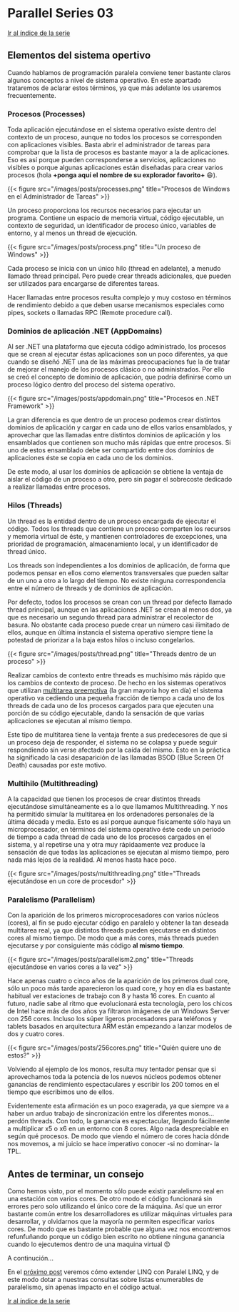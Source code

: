 # Parallel Series 03


[Ir al índice de la serie](/es/parallelseriesindex)

## Elementos del sistema opertivo

Cuando hablamos de programación paralela conviene tener bastante claros algunos conceptos a nivel de sistema operativo. En este apartado trataremos de aclarar estos términos, ya que más adelante los usaremos frecuentemente.

### Procesos (Processes)

Toda aplicación ejecutándose en el sistema operativo existe dentro del contexto de un proceso, aunque no todos los procesos se corresponden con aplicaciones visibles. Basta abrir el administrador de tareas para comprobar que la lista de procesos es bastante mayor a la de aplicaciones. Eso es así porque pueden corresponderse a servicios, aplicaciones no visibles o porque algunas aplicaciones están diseñadas para crear varios procesos (hola **+ponga aquí el nombre de su explorador favorito+** :smile:).

{{< figure src="/images/posts/processes.png" title="Procesos de Windows en el Administrador de Tareas" >}}

Un proceso proporciona los recursos necesarios para ejecutar un programa. Contiene un espacio de memoria virtual, código ejecutable, un contexto de seguridad, un identificador de proceso único, variables de entorno, y al menos un thread de ejecución.

{{< figure src="/images/posts/process.png" title="Un proceso de Windows" >}}

Cada proceso se inicia con un único hilo (thread en adelante), a menudo llamado thread principal. Pero puede crear threads adicionales, que pueden ser utilizados para encargarse de diferentes tareas.

Hacer llamadas entre procesos resulta complejo y muy costoso en términos de rendimiento debido a que deben usarse mecanismos especiales como pipes, sockets o llamadas RPC (Remote procedure call).

### Dominios de aplicación .NET (AppDomains)

Al ser .NET una plataforma que ejecuta código administrado, los procesos que se crean al ejecutar éstas aplicaciones son un poco diferentes, ya que cuando se diseñó .NET una de las máximas preocupaciones fue la de tratar de mejorar el manejo de los procesos clásico o no administrados. Por ello se creó el concepto de dominio de aplicación, que podría definirse como un proceso lógico dentro del proceso del sistema operativo.

{{< figure src="/images/posts/appdomain.png" title="Procesos en .NET Framework" >}}

La gran diferencia es que dentro de un proceso podemos crear distintos dominios de aplicación y cargar en cada uno de ellos varios ensamblados, y aprovechar que las llamadas entre distintos dominios de aplicación y los ensamblados que contienen son mucho más rápidas que entre procesos. Si uno de estos ensamblado debe ser compartido entre dos dominios de aplicaciones éste se copia en cada uno de los dominios.

De este modo, al usar los dominios de aplicación se obtiene la ventaja de aislar el código de un proceso a otro, pero sin pagar el sobrecoste dedicado a realizar llamadas entre procesos.

### Hilos (Threads)

Un thread es la entidad dentro de un proceso encargada de ejecutar el código. Todos los threads que contiene un proceso comparten los recursos y memoria virtual de éste, y mantienen controladores de excepciones, una prioridad de programación, almacenamiento local, y un identificador de thread único.

Los threads son independientes a los dominios de aplicación, de forma que podemos pensar en ellos como elementos transversales que pueden saltar de un uno a otro a lo largo del tiempo. No existe ninguna correspondencia entre el número de threads y de dominios de aplicación.

Por defecto, todos los procesos se crean con un thread por defecto llamado thread principal, aunque en las aplicaciones .NET se crean al menos dos, ya que es necesario un segundo thread para administrar el recolector de basura. No obstante cada proceso puede crear un número casi ilimitado de ellos, aunque en última instancia el sistema operativo siempre tiene la potestad de priorizar a la baja estos hilos o incluso congelarlos.

{{< figure src="/images/posts/thread.png" title="Threads dentro de un proceso" >}}

Realizar cambios de contexto entre threads es muchísimo más rápido que los cambios de contexto de proceso. De hecho en los sistemas operativos que utilizan [multitarea preemptiva](http://en.wikipedia.org/wiki/Preemption_(computing)) (la gran mayoría hoy en día) el sistema operativo va cediendo una pequeña fracción de tiempo a cada uno de los threads de cada uno de los procesos cargados para que ejecuten una porción de su código ejecutable, dando la sensación de que varias aplicaciones se ejecutan al mismo tiempo.

Este tipo de multitarea tiene la ventaja frente a sus predecesores de que si un proceso deja de responder, el sistema no se colapsa y puede seguir respondiendo sin verse afectado por la caída del mismo. Esto en la práctica ha significado la casi desaparición de las llamadas BSOD (Blue Screen Of Death) causadas por este motivo.

### Multihilo (Multithreading)

A la capacidad que tienen los procesos de crear distintos threads ejecutándose simultáneamente es a lo que llamamos Multithreading. Y nos ha permitido simular la multitarea en los ordenadores personales de la última década y media. Esto es así porque aunque físicamente sólo haya un microprocesador, en términos del sistema operativo éste cede un periodo de tiempo a cada thread de cada uno de los procesos cargados en el sistema, y al repetirse una y otra muy rápidaamente vez produce la sensación de que todas las aplicaciones se ejecutan al mismo tiempo, pero nada más lejos de la realidad. Al menos hasta hace poco.

{{< figure src="/images/posts/multithreading.png" title="Threads ejecutándose en un core de procesdor" >}}

### Paralelismo (Parallelism)

Con la aparición de los primeros microprocesadores con varios núcleos (cores), al fin se pudo ejecutar código en paralelo y obtener la tan deseada multitarea real, ya que distintos threads pueden ejecutarse en distintos cores al mismo tiempo. De modo que a más cores, más threads pueden ejecutarse y por consiguiente más código **al mismo tiempo**.

{{< figure src="/images/posts/parallelism2.png" title="Threads ejecutándose en varios cores a la vez" >}}

Hace apenas cuatro o cinco años de la aparición de los primeros dual core, sólo un poco más tarde aparecieron los quad core, y hoy en día es bastante habitual ver estaciones de trabajo con 8 y hasta 16 cores. En cuanto al futuro, nadie sabe al ritmo que evolucionará esta tecnología, pero los chicos de Intel hace más de dos años ya filtraron imágenes de un Windows Server con 256 cores. Incluso los súper ligeros procesadores para teléfonos y tablets basados en arquitectura ARM están empezando a lanzar modelos de dos y cuatro cores.

{{< figure src="/images/posts/256cores.png" title="Quién quiere uno de estos?" >}}

Volviendo al ejemplo de los monos, resulta muy tentador pensar que si aprovechamos toda la potencia de los nuevos núcleos podemos obtener ganancias de rendimiento espectaculares y escribir los 200 tomos en el tiempo que escribimos uno de ellos.

Evidentemente esta afirmación es un poco exagerada, ya que siempre va a haber un arduo trabajo de sincronización entre los diferentes monos… perdón threads. Con todo, la ganancia es espectacular, llegando fácilmente a multiplicar x5 o x6 en un entorno con 8 cores. Algo nada despreciable en según qué procesos. De modo que viendo el número de cores hacia dónde nos movemos, a mi juicio se hace imperativo conocer -si no dominar- la TPL.

## Antes de terminar, un consejo

Como hemos visto, por el momento sólo puede existir paralelismo real en una estación con varios cores. De otro modo el código funcionará sin errores pero solo utilizando el único core de la máquina. Así que un error bastante común entre los desarrolladores es utilizar máquinas virtuales para desarrollar, y olvidarnos que la mayoría no permiten especificar varios cores. De modo que es bastante probable que alguna vez nos encontremos refunfuñando porque un código bien escrito no obtiene ninguna ganancia cuando lo ejecutemos dentro de una maquina virtual :angry:

A continución...

En el [próximo post](/es/parallelseries04/) veremos cómo extender LINQ con Paralel LINQ, y de este modo dotar a nuestras consultas sobre listas enumerables de paralelismo, sin apenas impacto en el código actual.

[Ir al índice de la serie](/es/parallelseriesindex)
